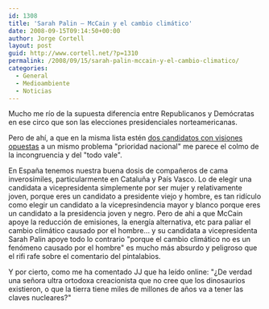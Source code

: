 ```yaml
---
id: 1308
title: 'Sarah Palin – McCain y el cambio climático'
date: 2008-09-15T09:14:50+00:00
author: Jorge Cortell
layout: post
guid: http://www.cortell.net/?p=1310
permalink: /2008/09/15/sarah-palin-mccain-y-el-cambio-climatico/
categories:
  - General
  - Medioambiente
  - Noticias
---
```

Mucho me río de la supuesta diferencia entre Republicanos y Demócratas en ese circo que son las elecciones presidenciales norteamericanas.

Pero de ahí, a que en la misma lista estén <a title="artículo en WorldWatch" href="http://www.worldwatch.org/node/5879?emc=el&m=143201&l=5&v=1b4364f236" target="_blank">dos candidatos con visiones opuestas</a> a un mismo problema "prioridad nacional" me parece el colmo de la incongruencia y del "todo vale".

En España tenemos nuestra buena dosis de compañeros de cama inverosímiles, particularmente en Cataluña y País Vasco. Lo de elegir una candidata a vicepresidenta simplemente por ser mujer y relativamente joven, porque eres un candidato a presidente viejo y hombre, es tan ridículo como elegir un candidato a la vicepresindencia mayor y blanco porque eres un candidato a la presidencia joven y negro. Pero de ahi a que McCain apoye la reducción de emisiones, la energía alternativa, etc para paliar el cambio climático causado por el hombre... y su candidata a vicepresidenta Sarah Palin apoye todo lo contrario "porque el cambio climático no es un fenómeno causado por el hombre" es mucho más absurdo y peligroso que el rifi rafe sobre el comentario del pintalabios.

Y por cierto, como me ha comentado JJ que ha leído online: "¿De verdad una señora ultra ortodoxa creacionista que no cree que los dinosaurios existieron, o que la tierra tiene miles de millones de años va a tener las claves nucleares?"